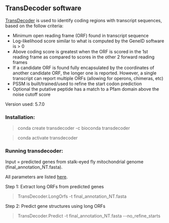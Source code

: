 ## TransDecoder software

[TransDecoder](https://github.com/TransDecoder/TransDecoder/wiki) is used to identify coding regions with transcript sequences, based on the follow criteria:
- Minimum open reading frame (ORF) found in transcript sequence
- Log-likelihood score similar to what is computed by the GeneID software is > 0
- Above coding score is greatest when the ORF is scored in the 1st reading frame as compared to scores in the other 2 forward reading frames
- If a candidate ORF is found fully encapsulated by the coordinates of another candidate ORF, the longer one is reported. However, a single transcript can report multiple ORFs (allowing for operons, chimeras, etc)
- PSSM is built/trained/used to refine the start codon prediction
- Optional the putative peptide has a match to a Pfam domain above the noise cutoff score

Version used: 5.7.0

### Installation:
 > conda create transdecoder -c bioconda transdecoder
 
 > conda activate transdecoder

### Running transdecoder:
Input = predicted genes from stalk-eyed fly mitochondrial genome (final_annotation_NT.fasta).

All parameters are listed [here](https://github.com/TransDecoder/TransDecoder/blob/master/Changelog.txt).

Step 1: Extract long ORFs from predicted genes

  > TransDecoder.LongOrfs -t final_annotation_NT.fasta

Step 2: Predict gene structures using long ORFs

 > TransDecoder.Predict -t final_annotation_NT.fasta --no_refine_starts
